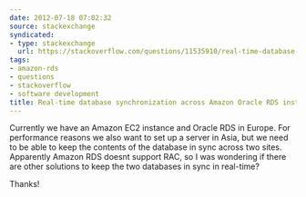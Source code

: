 ```yaml
---
date: 2012-07-18 07:02:32
source: stackexchange
syndicated:
- type: stackexchange
  url: https://stackoverflow.com/questions/11535910/real-time-database-synchronization-across-amazon-oracle-rds-instances
tags:
- amazon-rds
- questions
- stackoverflow
- software development
title: Real-time database synchronization across Amazon Oracle RDS instances
---
```


Currently we have an Amazon EC2 instance and Oracle RDS in Europe. For performance reasons we also want to set up a server in Asia, but we need to be able to keep the contents of the database in sync across two sites. Apparently Amazon RDS doesnt support RAC, so I was wondering if there are other solutions to keep the two databases in sync in real-time?

Thanks!